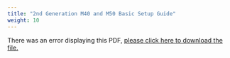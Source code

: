 ```yaml
---
title: "2nd Generation M40 and M50 Basic Setup Guide"
weight: 10
---
```


<object data="https://www.truenas.com/docs/files/MseriesBSGv1_7.pdf" type="application/pdf" width="95%" height="1000">
  There was an error displaying this PDF, <a href="https://www.truenas.com/docs/files/MseriesBSGv1_7.pdf">please click here to download the file.</a>
</object>

